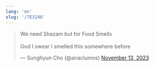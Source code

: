 ```yaml
---
lang: 'en'
slug: '/7E3246'
---
```


<blockquote class="twitter-tweet">
<p lang="en" dir="ltr">
We need Shazam but for Food Smells<br/><br/>God I swear I smelled this somewhere before
</p>
&mdash; Sunghyun Cho (@anaclumos) <a href="https://twitter.com/anaclumos/status/1723862665427329086?ref_src=twsrc%5Etfw">November 13, 2023</a></blockquote>
